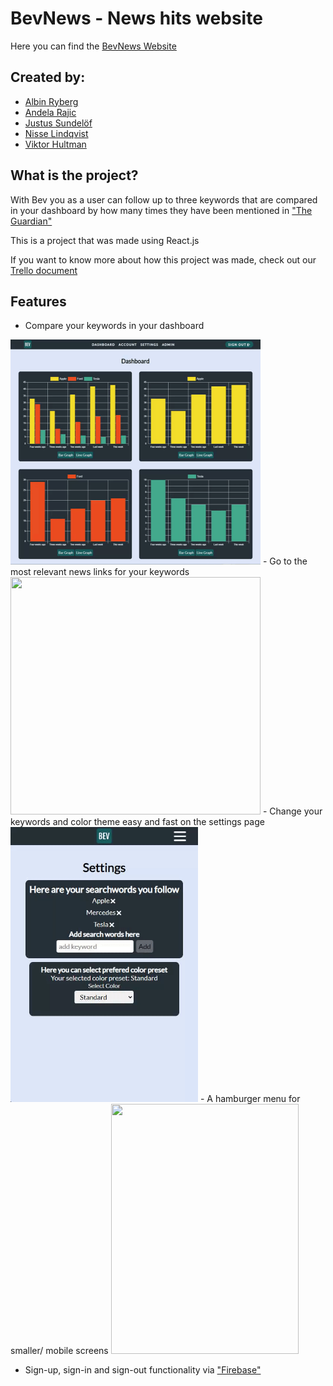 # BevNews - News hits website
Here you can find the [BevNews Website](http://bevnews.surge.sh/landing)

## Created by: 
- [Albin Ryberg](https://github.com/AlbinR)
- [Andela Rajic](https://github.com/andelarajic)
- [Justus Sundelöf](https://github.com/justussundelof)
- [Nisse Lindqvist](https://github.com/kavorca92)
- [Viktor Hultman](https://github.com/Viktor-Hultman)

## What is the project?
With Bev you as a user can follow up to three keywords that are compared in your dashboard by how many times they have been mentioned in ["The Guardian"](https://www.theguardian.com/international)

This is a project that was made using React.js

If you want to know more about how this project was made, check out our [Trello document](https://trello.com/b/4f9jQr7A/fe20tp2bev9)

## Features
- Compare your keywords in your dashboard 
<img src="https://github.com/Viktor-Hultman/BevNews/blob/master/public/readmegifs/graph%20showcase%20gif.gif" width="400" height="360" />
- Go to the most relevant news links for your keywords
<img src="https://github.com/Viktor-Hultman/fe20tp2_bev_9/blob/master/public/readmegifs/clickable%20top%20headlines%20gif.gif" width="400" height="380" /> 
- Change your keywords and color theme easy and fast on the settings page
<img src="https://github.com/Viktor-Hultman/BevNews/blob/master/public/readmegifs/theme%20and%20search%20change.gif" width="300" height="440" />
- A hamburger menu for smaller/ mobile screens
<img src="https://github.com/Viktor-Hultman/fe20tp2_bev_9/blob/master/public/readmegifs/mobile%20hamburger%20gif.gif" width="300" height="400" />  

- Sign-up, sign-in and sign-out functionality via ["Firebase"](https://firebase.google.com/)
